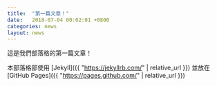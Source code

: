 ```yaml
---
title:  "第一篇文章！"
date:   2018-07-04 00:02:01 +0800
categories: news
layout: news
---
```

這是我們部落格的第一篇文章！

本部落格部使用 [Jekyll]({{ "https://jekyllrb.com/" | relative_url }}) 並放在 [GitHub Pages]({{ "https://pages.github.com/" | relative_url }})

